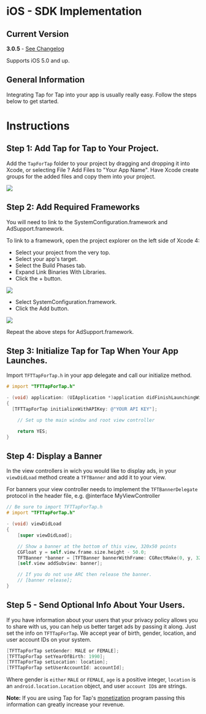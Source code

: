 # iOS - SDK Implementation

##  Current Version
**3.0.5** - [See Changelog](/doc/ios/changelog)

Supports iOS 5.0 and up.

##  General Information

Integrating Tap for Tap into your app is usually really easy. Follow the steps below to get started.

# Instructions

##  Step 1: Add Tap for Tap to Your Project.

Add the `TapForTap` folder to your project by dragging and dropping it into Xcode, or selecting File ? Add Files to "Your App Name". Have Xcode create groups for the added files and copy them into your project.

![](https://raw.github.com/tapfortap/Documentation/master/images/xcode-01.png)

##  Step 2: Add Required Frameworks

You will need to link to the SystemConfiguration.framework and AdSupport.framework.

To link to a framework, open the project explorer on the left side of Xcode 4:

- Select your project from the very top.
- Select your app's target.
- Select the Build Phases tab.
- Expand Link Binaries With Libraries.
- Click the + button.

![](https://raw.github.com/tapfortap/Documentation/master/images/xcode-02a.png)

- Select SystemConfiguration.framework.
- Click the Add button.

![](https://raw.github.com/tapfortap/Documentation/master/images/xcode-02b.png)

Repeat the above steps for AdSupport.framework.

##  Step 3: Initialize Tap for Tap When Your App Launches.

Import `TFTTapForTap.h` in your app delegate and call our initialize method.

```objective-c
# import "TFTTapForTap.h"

- (void) application: (UIApplication *)application didFinishLaunchingWithOptions: (NSDictionary *)launchOptions
{
  [TFTTapForTap initializeWithAPIKey: @"YOUR API KEY"];

	// Set up the main window and root view controller

	return YES;
}
```

##  Step 4: Display a Banner

In the view controllers in wich you would like to display ads, in your `viewDidLoad` method create a `TFTBanner` and add it to your view.

For banners your view controller needs to implement the `TFTBannerDelegate` protocol in the header file, e.g. @interface MyViewController <TFTBannerDelegate>

```objective-c
// Be sure to import TFTTapForTap.h
# import "TFTTapForTap.h"

- (void) viewDidLoad
{
	[super viewDidLoad];

	// Show a banner at the bottom of this view, 320x50 points
	CGFloat y = self.view.frame.size.height - 50.0;
	TFTBanner *banner = [TFTBanner bannerWithFrame: CGRectMake(0, y, 320, 50) delegate: self];
	[self.view addSubview: banner];

	// If you do not use ARC then release the banner.
	// [banner release];
}
```

##  Step 5 - Send Optional Info About Your Users.

If you have information about your users that your privacy policy allows you to share with us, you can help us better target ads by passing it along. Just set the info on `TFTTapForTap`. We accept year of birth, gender, location, and user account IDs on your system.

```objective-c
[TFTTapForTap setGender: MALE or FEMALE];
[TFTTapForTap setYearOfBirth: 1990];
[TFTTapForTap setLocation: location];
[TFTTapForTap setUserAccountId: accountId];
```

Where gender is `either` `MALE` or `FEMALE`, `age` is a positive integer, `location` is an `android.location.Location` object, and user `account ID`s are strings.

**Note:** If you are using Tap for Tap's [monetization](/doc/monetization) program passing this information can greatly increase your revenue.
